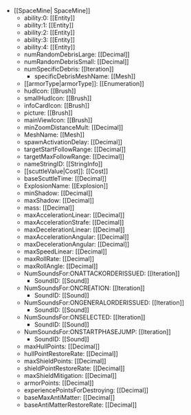  * [[SpaceMine| SpaceMine]]
   * ability:0: [[Entity]]
   * ability:1: [[Entity]]
   * ability:2: [[Entity]]
   * ability:3: [[Entity]]
   * ability:4: [[Entity]]
   * numRandomDebrisLarge: [[Decimal]]
   * numRandomDebrisSmall: [[Decimal]]
   * numSpecificDebris: [[Iteration]]
     * specificDebrisMeshName: [[Mesh]]
   * [[armorType|armorType]]: [[Enumeration]]
   * hudIcon: [[Brush]]
   * smallHudIcon: [[Brush]]
   * infoCardIcon: [[Brush]]
   * picture: [[Brush]]
   * mainViewIcon: [[Brush]]
   * minZoomDistanceMult: [[Decimal]]
   * MeshName: [[Mesh]]
   * spawnActivationDelay: [[Decimal]]
   * targetStartFollowRange: [[Decimal]]
   * targetMaxFollowRange: [[Decimal]]
   * nameStringID: [[StringInfo]]
   * [[scuttleValue|Cost]]: [[Cost]]
   * baseScuttleTime: [[Decimal]]
   * ExplosionName: [[Explosion]]
   * minShadow: [[Decimal]]
   * maxShadow: [[Decimal]]
   * mass: [[Decimal]]
   * maxAccelerationLinear: [[Decimal]]
   * maxAccelerationStrafe: [[Decimal]]
   * maxDecelerationLinear: [[Decimal]]
   * maxAccelerationAngular: [[Decimal]]
   * maxDecelerationAngular: [[Decimal]]
   * maxSpeedLinear: [[Decimal]]
   * maxRollRate: [[Decimal]]
   * maxRollAngle: [[Decimal]]
   * NumSoundsFor:ONATTACKORDERISSUED: [[Iteration]]
     * SoundID: [[Sound]]
   * NumSoundsFor:ONCREATION: [[Iteration]]
     * SoundID: [[Sound]]
   * NumSoundsFor:ONGENERALORDERISSUED: [[Iteration]]
     * SoundID: [[Sound]]
   * NumSoundsFor:ONSELECTED: [[Iteration]]
     * SoundID: [[Sound]]
   * NumSoundsFor:ONSTARTPHASEJUMP: [[Iteration]]
     * SoundID: [[Sound]]
   * maxHullPoints: [[Decimal]]
   * hullPointRestoreRate: [[Decimal]]
   * maxShieldPoints: [[Decimal]]
   * shieldPointRestoreRate: [[Decimal]]
   * maxShieldMitigation: [[Decimal]]
   * armorPoints: [[Decimal]]
   * experiencePointsForDestroying: [[Decimal]]
   * baseMaxAntiMatter: [[Decimal]]
   * baseAntiMatterRestoreRate: [[Decimal]]

